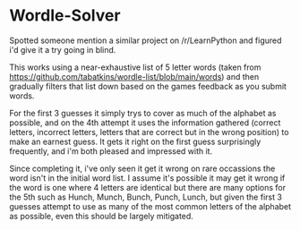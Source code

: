 # Wordle-Solver

Spotted someone mention a similar project on /r/LearnPython and figured i'd give it a try going in blind.

This works using a near-exhaustive list of 5 letter words (taken from https://github.com/tabatkins/wordle-list/blob/main/words) and then gradually filters that list down based on the games feedback as you submit words.

For the first 3 guesses it simply trys to cover as much of the alphabet as possible, and on the 4th attempt it uses the information gathered (correct letters, incorrect letters, letters that are correct but in the wrong position) to make an earnest guess. It gets it right on the first guess surprisingly frequently, and i'm both pleased and impressed with it.

Since completing it, i've only seen it get it wrong on rare occassions the word isn't in the initial word list. I assume it's possible it may get it wrong if the word is one where 4 letters are identical but there are many options for the 5th such as Hunch, Munch, Bunch, Punch, Lunch, but given the first 3 guesses attempt to use as many of the most common letters of the alphabet as possible, even this should be largely mitigated.
